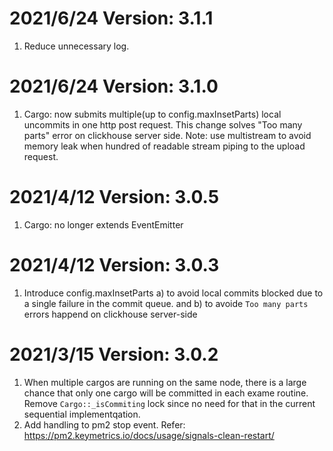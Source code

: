 
2021/6/24 Version: 3.1.1
===
 1. Reduce unnecessary log.

2021/6/24 Version: 3.1.0
===
 1. Cargo: now submits multiple(up to config.maxInsetParts) local uncommits in one http post request. This change solves "Too many parts" error on clickhouse server side.
    Note: use multistream to avoid memory leak when hundred of readable stream piping to the upload request.

2021/4/12 Version: 3.0.5
===
 1. Cargo: no longer extends EventEmitter

2021/4/12 Version: 3.0.3
===
 1. Introduce config.maxInsetParts a) to avoid local commits blocked due to a single failure in the commit queue. and b) to avoide `Too many parts` errors happend on clickhouse server-side

2021/3/15 Version: 3.0.2
===
 1. When multiple cargos are running on the same node, there is a large chance that only one cargo will be committed in each exame routine. Remove `Cargo::_isCommiting` lock since no need for that in the current sequential implementqation.
 2. Add handling to pm2 stop event. Refer: https://pm2.keymetrics.io/docs/usage/signals-clean-restart/






